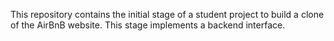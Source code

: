 This repository contains the initial stage of a student project to build a clone of the AirBnB website. This stage implements a backend interface.
